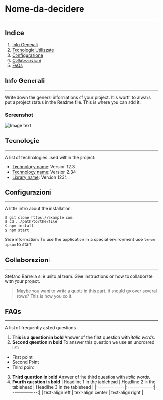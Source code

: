 # Nome-da-decidere
***
## Indice
1. [Info Generali](#info)
2. [Tecnologie Utilizzate](#tec)
3. [Configurazione](#config)
4. [Collaborazioni](#collab)
5. [FAQs](#quest)

## Info Generali
<a name= "info"></a>
***
Write down the general informations of your project. It is worth to always put a project status in the Readme file. This is where you can add it. 
### Screenshot
![Image text](/path/to/the/screenshot.png)




## Tecnologie 
<a name= "tec"></a>
***
A list of technologies used within the project:
* [Technology name](https://example.com): Version 12.3 
* [Technology name](https://example.com): Version 2.34
* [Library name](https://example.com): Version 1234



## Configurazioni
<a name= "config"></a>
***
A little intro about the installation.
```
$ git clone https://example.com
$ cd ../path/to/the/file
$ npm install
$ npm start
```
Side information: To use the application in a special environment use ```lorem ipsum``` to start



## Collaborazioni
<a name= "collab"></a>
***
Stefano Barrella si è unito al team.
Give instructions on how to collaborate with your project.
> Maybe you want to write a quote in this part. 
> It should go over several rows?
> This is how you do it.



## FAQs
<a name= "quest"></a>
***
A list of frequently asked questions
1. **This is a question in bold**
Answer of the first question with _italic words_. 
2. __Second question in bold__ 
To answer this question we use an unordered list:
* First point
* Second Point
* Third point
3. **Third question in bold**
Answer of the third question with *italic words*.
4. **Fourth question in bold**
| Headline 1 in the tablehead | Headline 2 in the tablehead | Headline 3 in the tablehead |
|:--------------|:-------------:|--------------:|
| text-align left | text-align center | text-align right |
